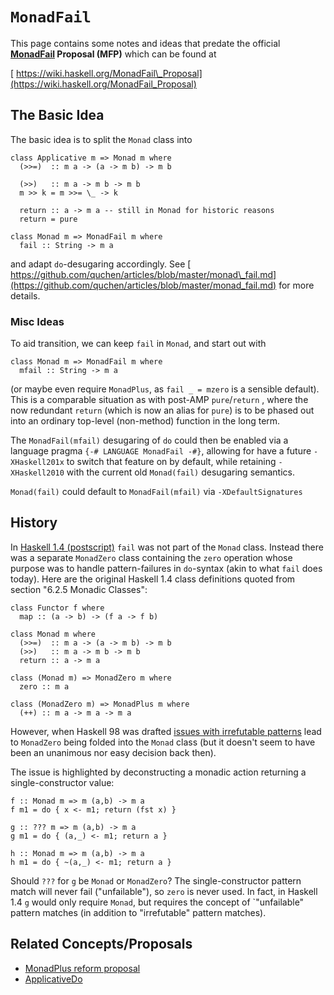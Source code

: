 


# `MonadFail`



This page contains some notes and ideas that predate the official **[MonadFail](design/monad-fail) Proposal (MFP)** which can be found at



[
https://wiki.haskell.org/MonadFail\_Proposal](https://wiki.haskell.org/MonadFail_Proposal)


## The Basic Idea



The basic idea is to split the `Monad` class into


```
class Applicative m => Monad m where
  (>>=)  :: m a -> (a -> m b) -> m b

  (>>)   :: m a -> m b -> m b
  m >> k = m >>= \_ -> k 

  return :: a -> m a -- still in Monad for historic reasons
  return = pure

class Monad m => MonadFail m where
  fail :: String -> m a
```


and adapt `do`-desugaring accordingly.
See [
https://github.com/quchen/articles/blob/master/monad\_fail.md](https://github.com/quchen/articles/blob/master/monad_fail.md) for more details.


### Misc Ideas



To aid transition, we can keep `fail` in `Monad`, and start out with


```
class Monad m => MonadFail m where
  mfail :: String -> m a
```


(or maybe even require `MonadPlus`, as `fail _ = mzero` is a sensible default). This is a comparable situation as  with post-AMP `pure`/`return` , where the now redundant `return` (which is now an alias for `pure`) is to be phased out into an ordinary top-level (non-method) function in the long term.



The `MonadFail(mfail)` desugaring of `do` could then be enabled via a language pragma `{-# LANGUAGE MonadFail -#}`, allowing for have a future `-XHaskell201x` to switch that feature on by default, while retaining `-XHaskell2010` with the current old `Monad(fail)` desugaring semantics.



`Monad(fail)` could default to `MonadFail(mfail)` via `-XDefaultSignatures`


## History



In [
Haskell 1.4 (postscript)](http://haskell.org/definition/haskell-report-1.4.ps.gz) `fail` was not part of the `Monad` class. Instead there was a separate `MonadZero` class containing the `zero` operation whose purpose was to handle pattern-failures in `do`-syntax (akin to what `fail` does today). Here are the original Haskell 1.4 class definitions quoted from section "6.2.5 Monadic Classes":


```
class Functor f where
  map :: (a -> b) -> (f a -> f b)

class Monad m where
  (>>=)  :: m a -> (a -> m b) -> m b
  (>>)   :: m a -> m b -> m b
  return :: a -> m a

class (Monad m) => MonadZero m where
  zero :: m a

class (MonadZero m) => MonadPlus m where
  (++) :: m a -> m a -> m a
```


However, when Haskell 98 was drafted [
issues with irrefutable patterns](http://marc.info/?l=haskell&m=66622011823641)  lead to `MonadZero` being folded into the `Monad` class (but it doesn't seem to have been an unanimous nor easy decision back then).



The issue is highlighted by deconstructing a monadic action returning a single-constructor value:


```
f :: Monad m => m (a,b) -> m a
f m1 = do { x <- m1; return (fst x) }

g :: ??? m => m (a,b) -> m a
g m1 = do { (a,_) <- m1; return a }

h :: Monad m => m (a,b) -> m a
h m1 = do { ~(a,_) <- m1; return a }
```


Should `???` for `g` be `Monad` or `MonadZero`? The single-constructor pattern match will never fail ("unfailable"), so `zero` is never used. In fact, in Haskell 1.4 `g` would only require `Monad`, but requires the concept of \`"unfailable" pattern matches (in addition to "irrefutable" pattern matches).


## Related Concepts/Proposals


- [
  MonadPlus reform proposal](https://wiki.haskell.org/MonadPlus_reform_proposal)
- [ApplicativeDo](applicative-do)
